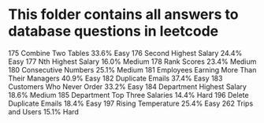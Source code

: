 # This folder contains all answers to database questions in leetcode
175	Combine Two Tables	33.6%	Easy
176	Second Highest Salary	24.4%	Easy
177	Nth Highest Salary	16.0%	Medium
178	Rank Scores	23.4%	Medium
180	Consecutive Numbers	25.1%	Medium
181	Employees Earning More Than Their Managers	40.9%	Easy
182	Duplicate Emails	37.4%	Easy
183	Customers Who Never Order	33.2%	Easy
184	Department Highest Salary	18.6%	Medium
185	Department Top Three Salaries	14.4%	Hard
196	Delete Duplicate Emails	18.4%	Easy
197	Rising Temperature	25.4%	Easy
262	Trips and Users	15.1%	Hard
